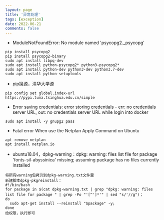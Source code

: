 ```yaml
---
layout: page
title: '异常处理'
tags: [exception]
date: 2022-06-21
comments: false
---
```


* ModuleNotFoundError: No module named 'psycopg2._psycopg'    
```
pip install psycopg2
pip install psycopg2-binary 
sudo apt install libpq-dev
sudo apt install python-psycopg2* python3-psycopg2*  
sudo apt install python-dev python3-dev python3.7-dev 
sudo apt install python-setuptools 
```
* pip换源，清华大学源    
```
pip config set global.index-url https://pypi.tuna.tsinghua.edu.cn/simple
```
* Error saving credentials: error storing credentials - err: no credentials server URL, out: no credentials server URL while login into docker 
```  
sudo apt install -y gnupg2 pass
```
* Fatal error When use the Netplan Apply Command on Ubuntu  
```
apt remove netplan  
apt install netplan.io  
```
* ubuntu18.04，dpkg-warning：dpkg: warning: files list file for package 'fonts-sil-abyssinica' missing; assuming package has no files currently installed  
```
将所有warning包拷贝到dpkg-warning.txt文件里  
新建脚本dpkg-pkgreinstall：  
#!/bin/bash  
for package in $(cat dpkg-warning.txt | grep "dpkg: warning: files list file for package " | grep -Po "'[^']*'" | sed "s/'//g")；  
do  
  sudo apt-get install --reinstall "$package" -y;  
done  
给权限，执行即可  
```

